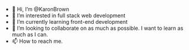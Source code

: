 - 👋 Hi, I’m @KaronBrown
- 👀 I’m interested in full stack web development
- 🌱 I’m currently learning front-end development
- 💞️ I’m looking to collaborate on as much as possible. I want to learn as much as I can.
- 📫 How to reach me.

<!---
KaronBrown/KaronBrown is a ✨ special ✨ repository because its `README.md` (this file) appears on your GitHub profile.
You can click the Preview link to take a look at your changes.
--->
